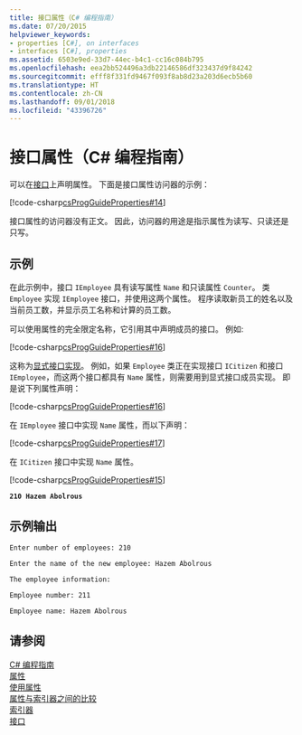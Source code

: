 ```yaml
---
title: 接口属性（C# 编程指南）
ms.date: 07/20/2015
helpviewer_keywords:
- properties [C#], on interfaces
- interfaces [C#], properties
ms.assetid: 6503e9ed-33d7-44ec-b4c1-cc16c084b795
ms.openlocfilehash: eea2bb524496a3db22146586df323437d9f84242
ms.sourcegitcommit: efff8f331fd9467f093f8ab8d23a203d6ecb5b60
ms.translationtype: HT
ms.contentlocale: zh-CN
ms.lasthandoff: 09/01/2018
ms.locfileid: "43396726"
---
```

# <a name="interface-properties-c-programming-guide"></a>接口属性（C# 编程指南）
可以在[接口](../../../csharp/language-reference/keywords/interface.md)上声明属性。 下面是接口属性访问器的示例：  
  
 [!code-csharp[csProgGuideProperties#14](../../../csharp/programming-guide/classes-and-structs/codesnippet/CSharp/interface-properties_1.cs)]  
  
 接口属性的访问器没有正文。 因此，访问器的用途是指示属性为读写、只读还是只写。  
  
## <a name="example"></a>示例  
 在此示例中，接口 `IEmployee` 具有读写属性 `Name` 和只读属性 `Counter`。 类 `Employee` 实现 `IEmployee` 接口，并使用这两个属性。 程序读取新员工的姓名以及当前员工数，并显示员工名称和计算的员工数。  
  
 可以使用属性的完全限定名称，它引用其中声明成员的接口。 例如:  
  
 [!code-csharp[csProgGuideProperties#16](../../../csharp/programming-guide/classes-and-structs/codesnippet/CSharp/interface-properties_2.cs)]  
  
 这称为[显式接口实现](../../../csharp/programming-guide/interfaces/explicit-interface-implementation.md)。 例如，如果 `Employee` 类正在实现接口 `ICitizen` 和接口 `IEmployee`，而这两个接口都具有 `Name` 属性，则需要用到显式接口成员实现。 即是说下列属性声明：  
  
 [!code-csharp[csProgGuideProperties#16](../../../csharp/programming-guide/classes-and-structs/codesnippet/CSharp/interface-properties_2.cs)]  
  
 在 `IEmployee` 接口中实现 `Name` 属性，而以下声明：  
  
 [!code-csharp[csProgGuideProperties#17](../../../csharp/programming-guide/classes-and-structs/codesnippet/CSharp/interface-properties_3.cs)]  
  
 在 `ICitizen` 接口中实现 `Name` 属性。  
  
 [!code-csharp[csProgGuideProperties#15](../../../csharp/programming-guide/classes-and-structs/codesnippet/CSharp/interface-properties_4.cs)]  
  
  **`210 Hazem Abolrous`**    
## <a name="sample-output"></a>示例输出  
 `Enter number of employees: 210`  
  
 `Enter the name of the new employee: Hazem Abolrous`  
  
 `The employee information:`  
  
 `Employee number: 211`  
  
 `Employee name: Hazem Abolrous`  
  
## <a name="see-also"></a>请参阅  
 [C# 编程指南](../../../csharp/programming-guide/index.md)  
 [属性](../../../csharp/programming-guide/classes-and-structs/properties.md)  
 [使用属性](../../../csharp/programming-guide/classes-and-structs/using-properties.md)  
 [属性与索引器之间的比较](../../../csharp/programming-guide/indexers/comparison-between-properties-and-indexers.md)  
 [索引器](../../../csharp/programming-guide/indexers/index.md)  
 [接口](../../../csharp/programming-guide/interfaces/index.md)
